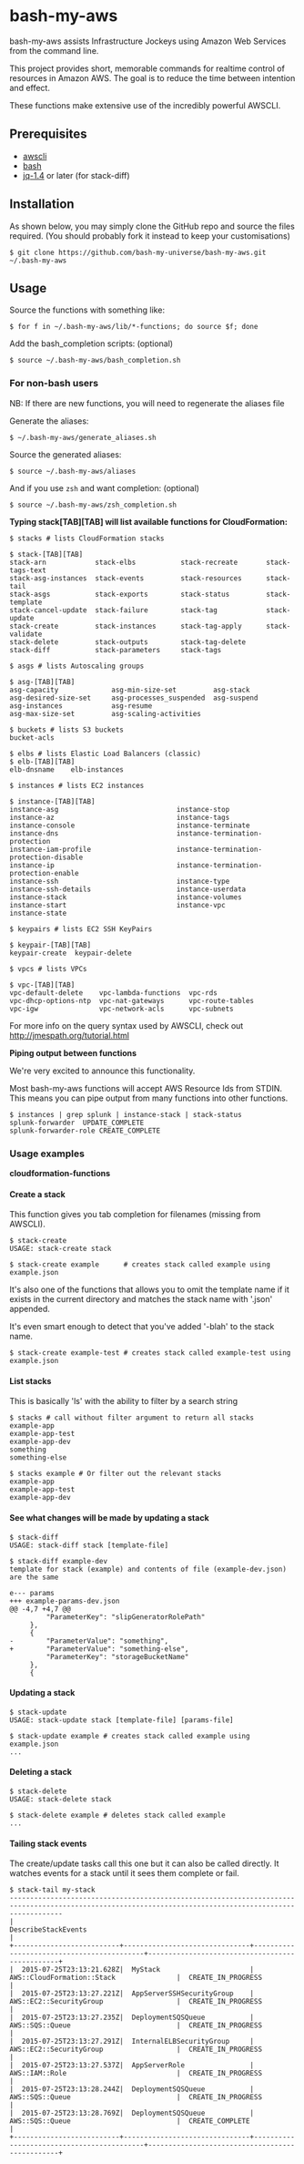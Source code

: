 bash-my-aws
===========

bash-my-aws assists Infrastructure Jockeys using Amazon Web Services from the
command line.

This project provides short, memorable commands for realtime control of
resources in Amazon AWS. The goal is to reduce the time between intention and
effect.

These functions make extensive use of the incredibly powerful AWSCLI.

## Prerequisites

* [awscli](http://aws.amazon.com/cli/)
* [bash](https://www.gnu.org/software/bash/)
* [jq-1.4](http://stedolan.github.io/jq/download/) or later (for stack-diff)


## Installation

As shown below, you may simply clone the GitHub repo and source the files required.
(You should probably fork it instead to keep your customisations)

```ShellSession
$ git clone https://github.com/bash-my-universe/bash-my-aws.git ~/.bash-my-aws
```


## Usage

Source the functions with something like:
```ShellSession
$ for f in ~/.bash-my-aws/lib/*-functions; do source $f; done
```

Add the bash_completion scripts: (optional)
```ShellSession
$ source ~/.bash-my-aws/bash_completion.sh
```

### For non-bash users

NB: If there are new functions, you will need to regenerate the aliases file

Generate the aliases:

```ShellSession
$ ~/.bash-my-aws/generate_aliases.sh
```

Source the generated aliases:

```ShellSession
$ source ~/.bash-my-aws/aliases
```

And if you use `zsh` and want completion: (optional)

```ShellSession
$ source ~/.bash-my-aws/zsh_completion.sh
```

**Typing stack[TAB][TAB] will list available functions for CloudFormation:**

```ShellSession
$ stacks # lists CloudFormation stacks

$ stack-[TAB][TAB]
stack-arn            stack-elbs           stack-recreate       stack-tags-text
stack-asg-instances  stack-events         stack-resources      stack-tail
stack-asgs           stack-exports        stack-status         stack-template
stack-cancel-update  stack-failure        stack-tag            stack-update
stack-create         stack-instances      stack-tag-apply      stack-validate
stack-delete         stack-outputs        stack-tag-delete     
stack-diff           stack-parameters     stack-tags   

$ asgs # lists Autoscaling groups

$ asg-[TAB][TAB]
asg-capacity             asg-min-size-set         asg-stack
asg-desired-size-set     asg-processes_suspended  asg-suspend
asg-instances            asg-resume               
asg-max-size-set         asg-scaling-activities  

$ buckets # lists S3 buckets
bucket-acls   

$ elbs # lists Elastic Load Balancers (classic)
$ elb-[TAB][TAB]
elb-dnsname    elb-instances 

$ instances # lists EC2 instances

$ instance-[TAB][TAB]
instance-asg                             instance-stop
instance-az                              instance-tags
instance-console                         instance-terminate
instance-dns                             instance-termination-protection
instance-iam-profile                     instance-termination-protection-disable
instance-ip                              instance-termination-protection-enable
instance-ssh                             instance-type
instance-ssh-details                     instance-userdata
instance-stack                           instance-volumes
instance-start                           instance-vpc
instance-state                            

$ keypairs # lists EC2 SSH KeyPairs

$ keypair-[TAB][TAB]
keypair-create  keypair-delete 

$ vpcs # lists VPCs

$ vpc-[TAB][TAB]
vpc-default-delete    vpc-lambda-functions  vpc-rds
vpc-dhcp-options-ntp  vpc-nat-gateways      vpc-route-tables
vpc-igw               vpc-network-acls      vpc-subnets

```

For more info on the query syntax used by AWSCLI, check out http://jmespath.org/tutorial.html

**Piping output between functions**

We're very excited to announce this functionality.  

Most bash-my-aws functions will accept AWS Resource Ids from STDIN. This means
you can pipe output from many functions into other functions.

```ShellSession
$ instances | grep splunk | instance-stack | stack-status
splunk-forwarder  UPDATE_COMPLETE
splunk-forwarder-role CREATE_COMPLETE
```


### Usage examples

**cloudformation-functions**

#### Create a stack

This function gives you tab completion for filenames (missing from AWSCLI).

```ShellSession
$ stack-create
USAGE: stack-create stack

$ stack-create example      # creates stack called example using example.json
```

It's also one of the functions that allows you to omit the template name
if it exists in the current directory and matches the stack name with '.json'
appended.

It's even smart enough to detect that you've added '-blah' to the stack name.
```ShellSession
$ stack-create example-test # creates stack called example-test using example.json
```


#### List stacks

This is basically 'ls' with the ability to filter by a search string

```ShellSession
$ stacks # call without filter argument to return all stacks
example-app
example-app-test
example-app-dev
something
something-else

$ stacks example # Or filter out the relevant stacks
example-app
example-app-test
example-app-dev
```


#### See what changes will be made by updating a stack
```ShellSession
$ stack-diff
USAGE: stack-diff stack [template-file]

$ stack-diff example-dev
template for stack (example) and contents of file (example-dev.json) are the same

e--- params
+++ example-params-dev.json
@@ -4,7 +4,7 @@
         "ParameterKey": "slipGeneratorRolePath"
     },
     {
-        "ParameterValue": "something",
+        "ParameterValue": "something-else",
         "ParameterKey": "storageBucketName"
     },
     {
```

#### Updating a stack

```ShellSession
$ stack-update
USAGE: stack-update stack [template-file] [params-file]

$ stack-update example # creates stack called example using example.json
...
```


#### Deleting a stack

```ShellSession
$ stack-delete
USAGE: stack-delete stack

$ stack-delete example # deletes stack called example
...
```


#### Tailing stack events

The create/update tasks call this one but it can also be called directly.
It watches events for a stack until it sees them complete or fail.

```ShellSession
$ stack-tail my-stack
---------------------------------------------------------------------------------------------------------------------------------------------------------
|                                                                  DescribeStackEvents                                                                  |
+--------------------------+-------------------------------+-------------------------------------------+------------------------------------------------+
|  2015-07-25T23:13:21.628Z|  MyStack                      |  AWS::CloudFormation::Stack               |  CREATE_IN_PROGRESS                            |
|  2015-07-25T23:13:27.221Z|  AppServerSSHSecurityGroup    |  AWS::EC2::SecurityGroup                  |  CREATE_IN_PROGRESS                            |
|  2015-07-25T23:13:27.235Z|  DeploymentSQSQueue           |  AWS::SQS::Queue                          |  CREATE_IN_PROGRESS                            |
|  2015-07-25T23:13:27.291Z|  InternalELBSecurityGroup     |  AWS::EC2::SecurityGroup                  |  CREATE_IN_PROGRESS                            |
|  2015-07-25T23:13:27.537Z|  AppServerRole                |  AWS::IAM::Role                           |  CREATE_IN_PROGRESS                            |
|  2015-07-25T23:13:28.244Z|  DeploymentSQSQueue           |  AWS::SQS::Queue                          |  CREATE_IN_PROGRESS                            |
|  2015-07-25T23:13:28.769Z|  DeploymentSQSQueue           |  AWS::SQS::Queue                          |  CREATE_COMPLETE                               |
+--------------------------+-------------------------------+-------------------------------------------+------------------------------------------------+
```

